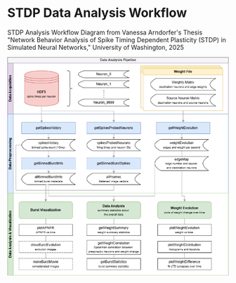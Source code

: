 # STDP Data Analysis Workflow

STDP Analysis Workflow Diagram from Vanessa Arndorfer's Thesis "Network Behavior Analysis of Spike Timing Dependent Plasticity
(STDP) in Simulated Neural Networks," University of Washington, 2025

![STDP Data Analysis Workflow](STDP_data_analysis.png)
